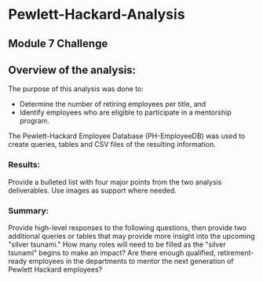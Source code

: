 # Pewlett-Hackard-Analysis
## Module 7 Challenge 

## Overview of the analysis: 
The purpose of this analysis was done to:
- Determine the number of retiring employees per title, and 
- Identify employees who are eligible to participate in a mentorship program.

The Pewlett-Hackard Employee Database (PH-EmployeeDB) was used to create queries, tables and CSV files of the resulting information.  
### Results: 
Provide a bulleted list with four major points from the two analysis deliverables. Use images as support where needed.
### Summary: 
Provide high-level responses to the following questions, then provide two additional queries or tables that may provide more insight into the upcoming "silver tsunami."
How many roles will need to be filled as the "silver tsunami" begins to make an impact?
Are there enough qualified, retirement-ready employees in the departments to mentor the next generation of Pewlett Hackard employees?
